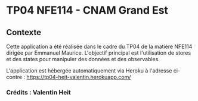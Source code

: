 # TP04 NFE114 - CNAM Grand Est

## Contexte

Cette application a été réalisée dans le cadre du TP04 de la matière NFE114 dirigée par Emmanuel Maurice. L'objectif principal est l'utilisation de stores et des states pour manipuler des données et des observables.

L'application est hébergée automatiquement via Heroku à l'adresse ci-contre : https://tp04-heit-valentin.herokuapp.com/

### Crédits : Valentin Heit
